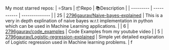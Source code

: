 My most starred repos:
| ⭐️Stars   | 📦Repo    | 📚Description |
| --------- | ----------- | -------------- |
| 25 | [2796gaurav/Naive-bayes-explained](https://github.com/2796gaurav/Naive-bayes-explained) | This is a very in depth explination of naive bayes w.r.t implementation in python which can be used in Machine Learning applications. |
| 6 | [2796gaurav/code_examples](https://github.com/2796gaurav/code_examples) | Code Examples from my youtube video |
| 5 | [2796gaurav/Logistic-regression-explained](https://github.com/2796gaurav/Logistic-regression-explained) | Simple yet detailed explanation of Logistic regression used in Machine learning problems. |
f